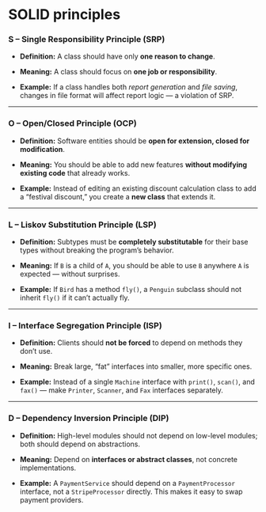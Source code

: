 # **SOLID principles**

### **S – Single Responsibility Principle (SRP)**

* **Definition:** A class should have only **one reason to change**.

* **Meaning:** A class should focus on **one job or responsibility**.

* **Example:** If a class handles both *report generation* and *file saving*, changes in file format will affect report logic — a violation of SRP.

---

### **O – Open/Closed Principle (OCP)**

* **Definition:** Software entities should be **open for extension, closed for modification**.

* **Meaning:** You should be able to add new features **without modifying existing code** that already works.

* **Example:** Instead of editing an existing discount calculation class to add a “festival discount,” you create a **new class** that extends it.

---

### **L – Liskov Substitution Principle (LSP)**

* **Definition:** Subtypes must be **completely substitutable** for their base types without breaking the program’s behavior.

* **Meaning:** If `B` is a child of `A`, you should be able to use `B` anywhere `A` is expected — without surprises.

* **Example:** If `Bird` has a method `fly()`, a `Penguin` subclass should not inherit `fly()` if it can’t actually fly.

---

### **I – Interface Segregation Principle (ISP)**

* **Definition:** Clients should **not be forced** to depend on methods they don’t use.

* **Meaning:** Break large, “fat” interfaces into smaller, more specific ones.

* **Example:** Instead of a single `Machine` interface with `print()`, `scan()`, and `fax()` — make `Printer`, `Scanner`, and `Fax` interfaces separately.

---

### **D – Dependency Inversion Principle (DIP)**

* **Definition:** High-level modules should not depend on low-level modules; both should depend on abstractions.

* **Meaning:** Depend on **interfaces or abstract classes**, not concrete implementations.

* **Example:** A `PaymentService` should depend on a `PaymentProcessor` interface, not a `StripeProcessor` directly. This makes it easy to swap payment providers.

## 
